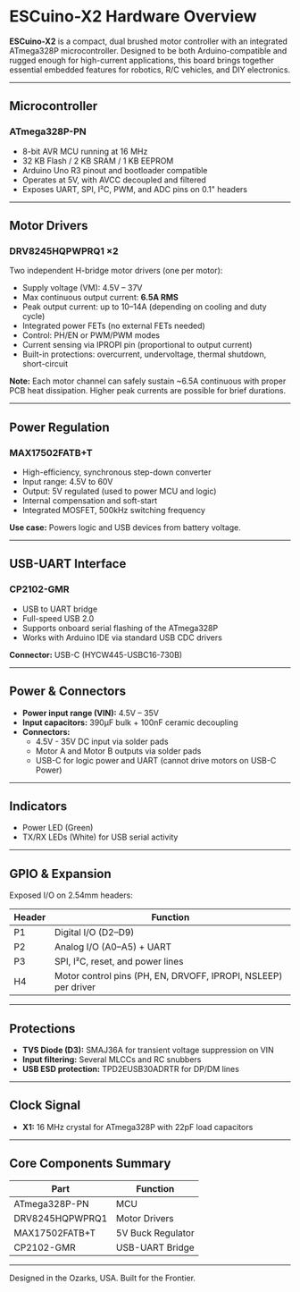 # ESCuino-X2 Hardware Overview

**ESCuino-X2** is a compact, dual brushed motor controller with an integrated ATmega328P microcontroller. Designed to be both Arduino-compatible and rugged enough for high-current applications, this board brings together essential embedded features for robotics, R/C vehicles, and DIY electronics.

---

## Microcontroller

### ATmega328P-PN
- 8-bit AVR MCU running at 16 MHz
- 32 KB Flash / 2 KB SRAM / 1 KB EEPROM
- Arduino Uno R3 pinout and bootloader compatible
- Operates at 5V, with AVCC decoupled and filtered
- Exposes UART, SPI, I²C, PWM, and ADC pins on 0.1" headers

---

## Motor Drivers

### DRV8245HQPWPRQ1 ×2
Two independent H-bridge motor drivers (one per motor):

- Supply voltage (VM): 4.5V – 37V
- Max continuous output current: **6.5A RMS**
- Peak output current: up to 10–14A (depending on cooling and duty cycle)
- Integrated power FETs (no external FETs needed)
- Control: PH/EN or PWM/PWM modes
- Current sensing via IPROPI pin (proportional to output current)
- Built-in protections: overcurrent, undervoltage, thermal shutdown, short-circuit

**Note:** Each motor channel can safely sustain ~6.5A continuous with proper PCB heat dissipation. Higher peak currents are possible for brief durations.

---

## Power Regulation

### MAX17502FATB+T
- High-efficiency, synchronous step-down converter
- Input range: 4.5V to 60V
- Output: 5V regulated (used to power MCU and logic)
- Internal compensation and soft-start
- Integrated MOSFET, 500kHz switching frequency

**Use case:** Powers logic and USB devices from battery voltage.

---

## USB-UART Interface

### CP2102-GMR
- USB to UART bridge
- Full-speed USB 2.0
- Supports onboard serial flashing of the ATmega328P
- Works with Arduino IDE via standard USB CDC drivers

**Connector:** USB-C (HYCW445-USBC16-730B)

---

## Power & Connectors

- **Power input range (VIN):** 4.5V – 35V
- **Input capacitors:** 390μF bulk + 100nF ceramic decoupling
- **Connectors:**  
  - 4.5V - 35V DC input via solder pads  
  - Motor A and Motor B outputs via solder pads  
  - USB-C for logic power and UART (cannot drive motors on USB-C Power)

---

## Indicators

- Power LED (Green)
- TX/RX LEDs (White) for USB serial activity

---

## GPIO & Expansion

Exposed I/O on 2.54mm headers:

| Header | Function                         |
|--------|----------------------------------|
| P1     | Digital I/O (D2–D9)              |
| P2     | Analog I/O (A0–A5) + UART        |
| P3     | SPI, I²C, reset, and power lines |
| H4     | Motor control pins (PH, EN, DRVOFF, IPROPI, NSLEEP) per driver |

---

## Protections

- **TVS Diode (D3):** SMAJ36A for transient voltage suppression on VIN
- **Input filtering:** Several MLCCs and RC snubbers
- **USB ESD protection:** TPD2EUSB30ADRTR for DP/DM lines

---

## Clock Signal

- **X1:** 16 MHz crystal for ATmega328P with 22pF load capacitors

---

## Core Components Summary

| Part                         | Function                    |
|------------------------------|-----------------------------|
| ATmega328P-PN                | MCU                         |
| DRV8245HQPWPRQ1              | Motor Drivers               |
| MAX17502FATB+T               | 5V Buck Regulator           |
| CP2102-GMR                   | USB-UART Bridge             |

---

Designed in the Ozarks, USA. Built for the Frontier. 